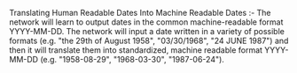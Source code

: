 Translating Human Readable Dates Into Machine Readable Dates :-
The network will learn to output dates in the common machine-readable format YYYY-MM-DD.
The network will input a date written in a variety of possible formats (e.g. "the 29th of August 1958", "03/30/1968", "24 JUNE 1987")
and then it will translate them into standardized, machine readable format YYYY-MM-DD (e.g. "1958-08-29", "1968-03-30", "1987-06-24").
